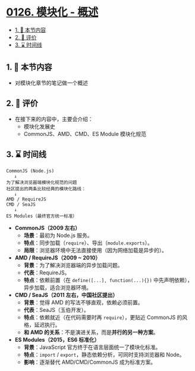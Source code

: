 # [0126. 模块化 - 概述](https://github.com/tnotesjs/TNotes.javascript/tree/main/notes/0126.%20%E6%A8%A1%E5%9D%97%E5%8C%96%20-%20%E6%A6%82%E8%BF%B0)

<!-- region:toc -->

- [1. 🎯 本节内容](#1--本节内容)
- [2. 🫧 评价](#2--评价)
- [3. ⌛️ 时间线](#3-️-时间线)

<!-- endregion:toc -->

## 1. 🎯 本节内容

- 对模块化章节的笔记做一个概述

## 2. 🫧 评价

- 在接下来的内容中，主要会介绍：
  - 模块化发展史
  - CommonJS、AMD、CMD、ES Module 模块化规范

## 3. ⌛️ 时间线

```
CommonJS (Node.js)
   ↓
为了解决浏览器端模块化规范的问题
社区提出的两条比较经典的模块化路线：
   ↓
AMD / RequireJS
CMD / SeaJS
   ↓
ES Modules（最终官方统一标准）
```

- **CommonJS（2009 左右）**
  - **场景**：最初为 Node.js 服务。
  - **特点**：同步加载（`require`）、导出（`module.exports`）。
  - **局限**：浏览器环境中无法直接使用（因为网络加载是异步的）。
- **AMD / RequireJS（2009 \~ 2010）**
  - **背景**：为了解决浏览器端的异步加载问题。
  - **代表**：RequireJS。
  - **特点**：依赖前置（在 `define([...], function(...){})` 中先声明依赖），异步加载，适合浏览器环境。
- **CMD / SeaJS（2011 左右，中国社区提出）**
  - **背景**：觉得 AMD 的写法不够直观，依赖必须前置。
  - **代表**：SeaJS（玉伯开发）。
  - **特点**：依赖就近（在代码需要时再 `require`），更贴近 CommonJS 的风格，延迟执行。
  - **和 AMD 的关系**：不是演进关系，而是**并行的另一种方案**。
- **ES Modules（2015，ES6 标准化）**
  - **背景**：JavaScript 官方终于在语言层面统一了模块化标准。
  - **特点**：`import` / `export`，静态依赖分析，可同时支持浏览器和 Node。
  - **影响**：逐渐替代 AMD/CMD/CommonJS 成为标准方案。
